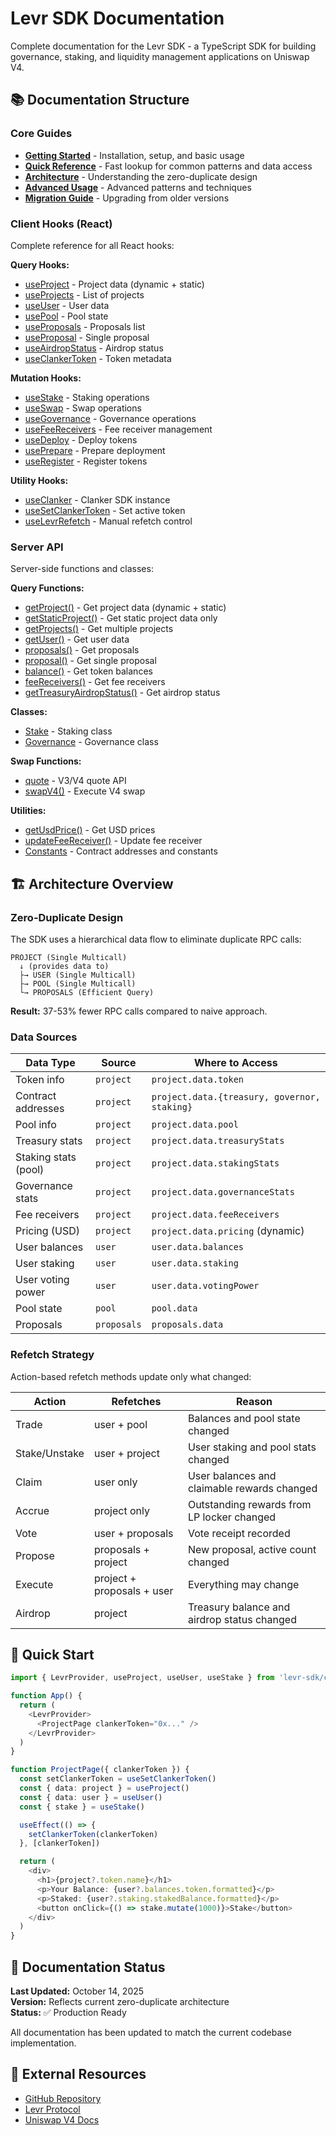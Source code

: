 # Levr SDK Documentation

Complete documentation for the Levr SDK - a TypeScript SDK for building governance, staking, and liquidity management applications on Uniswap V4.

## 📚 Documentation Structure

### Core Guides

- **[Getting Started](./getting-started.md)** - Installation, setup, and basic usage
- **[Quick Reference](./QUICK-REFERENCE.md)** - Fast lookup for common patterns and data access
- **[Architecture](./architecture.md)** - Understanding the zero-duplicate design
- **[Advanced Usage](./advanced-usage.md)** - Advanced patterns and techniques
- **[Migration Guide](./MIGRATION-GUIDE.md)** - Upgrading from older versions

### Client Hooks (React)

Complete reference for all React hooks:

**Query Hooks:**

- [useProject](./client-hooks/query/use-project.md) - Project data (dynamic + static)
- [useProjects](./client-hooks/query/use-projects.md) - List of projects
- [useUser](./client-hooks/query/use-user.md) - User data
- [usePool](./client-hooks/query/use-pool.md) - Pool state
- [useProposals](./client-hooks/query/use-proposals.md) - Proposals list
- [useProposal](./client-hooks/query/use-proposal.md) - Single proposal
- [useAirdropStatus](./client-hooks/query/use-airdrop-status.md) - Airdrop status
- [useClankerToken](./client-hooks/query/use-clanker-token.md) - Token metadata

**Mutation Hooks:**

- [useStake](./client-hooks/mutation/use-stake.md) - Staking operations
- [useSwap](./client-hooks/mutation/use-swap.md) - Swap operations
- [useGovernance](./client-hooks/mutation/use-governance.md) - Governance operations
- [useFeeReceivers](./client-hooks/mutation/use-fee-receivers.md) - Fee receiver management
- [useDeploy](./client-hooks/mutation/use-deploy.md) - Deploy tokens
- [usePrepare](./client-hooks/mutation/use-prepare.md) - Prepare deployment
- [useRegister](./client-hooks/mutation/use-register.md) - Register tokens

**Utility Hooks:**

- [useClanker](./client-hooks/utility/use-clanker.md) - Clanker SDK instance
- [useSetClankerToken](./client-hooks/utility/use-set-clanker-token.md) - Set active token
- [useLevrRefetch](./client-hooks/utility/use-levr-refetch.md) - Manual refetch control

### Server API

Server-side functions and classes:

**Query Functions:**

- [getProject()](./server-api/queries/project.md) - Get project data (dynamic + static)
- [getStaticProject()](./server-api/queries/static-project.md) - Get static project data only
- [getProjects()](./server-api/queries/projects.md) - Get multiple projects
- [getUser()](./server-api/queries/user.md) - Get user data
- [proposals()](./server-api/queries/proposals.md) - Get proposals
- [proposal()](./server-api/queries/proposal.md) - Get single proposal
- [balance()](./server-api/queries/balance.md) - Get token balances
- [feeReceivers()](./server-api/queries/fee-receivers.md) - Get fee receivers
- [getTreasuryAirdropStatus()](./server-api/queries/airdrop-status.md) - Get airdrop status

**Classes:**

- [Stake](./server-api/classes/stake.md) - Staking class
- [Governance](./server-api/classes/governance.md) - Governance class

**Swap Functions:**

- [quote](./server-api/swaps/quote.md) - V3/V4 quote API
- [swapV4()](./server-api/swaps/swap-v4.md) - Execute V4 swap

**Utilities:**

- [getUsdPrice()](./server-api/utilities/get-usd-price.md) - Get USD prices
- [updateFeeReceiver()](./server-api/utilities/update-fee-receiver.md) - Update fee receiver
- [Constants](./server-api/utilities/constants.md) - Contract addresses and constants

## 🏗️ Architecture Overview

### Zero-Duplicate Design

The SDK uses a hierarchical data flow to eliminate duplicate RPC calls:

```
PROJECT (Single Multicall)
  ↓ (provides data to)
  ├→ USER (Single Multicall)
  ├→ POOL (Single Multicall)
  └→ PROPOSALS (Efficient Query)
```

**Result:** 37-53% fewer RPC calls compared to naive approach.

### Data Sources

| Data Type            | Source      | Where to Access                              |
| -------------------- | ----------- | -------------------------------------------- |
| Token info           | `project`   | `project.data.token`                         |
| Contract addresses   | `project`   | `project.data.{treasury, governor, staking}` |
| Pool info            | `project`   | `project.data.pool`                          |
| Treasury stats       | `project`   | `project.data.treasuryStats`                 |
| Staking stats (pool) | `project`   | `project.data.stakingStats`                  |
| Governance stats     | `project`   | `project.data.governanceStats`               |
| Fee receivers        | `project`   | `project.data.feeReceivers`                  |
| Pricing (USD)        | `project`   | `project.data.pricing` (dynamic)             |
| User balances        | `user`      | `user.data.balances`                         |
| User staking         | `user`      | `user.data.staking`                          |
| User voting power    | `user`      | `user.data.votingPower`                      |
| Pool state           | `pool`      | `pool.data`                                  |
| Proposals            | `proposals` | `proposals.data`                             |

### Refetch Strategy

Action-based refetch methods update only what changed:

| Action        | Refetches                  | Reason                                      |
| ------------- | -------------------------- | ------------------------------------------- |
| Trade         | user + pool                | Balances and pool state changed             |
| Stake/Unstake | user + project             | User staking and pool stats changed         |
| Claim         | user only                  | User balances and claimable rewards changed |
| Accrue        | project only               | Outstanding rewards from LP locker changed  |
| Vote          | user + proposals           | Vote receipt recorded                       |
| Propose       | proposals + project        | New proposal, active count changed          |
| Execute       | project + proposals + user | Everything may change                       |
| Airdrop       | project                    | Treasury balance and airdrop status changed |

## 🚀 Quick Start

```typescript
import { LevrProvider, useProject, useUser, useStake } from 'levr-sdk/client'

function App() {
  return (
    <LevrProvider>
      <ProjectPage clankerToken="0x..." />
    </LevrProvider>
  )
}

function ProjectPage({ clankerToken }) {
  const setClankerToken = useSetClankerToken()
  const { data: project } = useProject()
  const { data: user } = useUser()
  const { stake } = useStake()

  useEffect(() => {
    setClankerToken(clankerToken)
  }, [clankerToken])

  return (
    <div>
      <h1>{project?.token.name}</h1>
      <p>Your Balance: {user?.balances.token.formatted}</p>
      <p>Staked: {user?.staking.stakedBalance.formatted}</p>
      <button onClick={() => stake.mutate(1000)}>Stake</button>
    </div>
  )
}
```

## 📖 Documentation Status

**Last Updated:** October 14, 2025  
**Version:** Reflects current zero-duplicate architecture  
**Status:** ✅ Production Ready

All documentation has been updated to match the current codebase implementation.

## 🔗 External Resources

- [GitHub Repository](https://github.com/levr-protocol/levr-sdk)
- [Levr Protocol](https://levr.xyz)
- [Uniswap V4 Docs](https://docs.uniswap.org/contracts/v4/overview)
